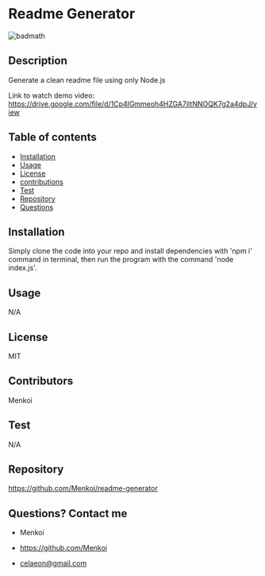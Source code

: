 
  
  # Readme Generator

![badmath](https://img.shields.io/badge/License-MIT-red)


  ## Description
  Generate a clean readme file using only Node.js
  
  Link to watch demo video:
  https://drive.google.com/file/d/1Cp4lGmmeoh4HZGA7iItNNOQK7g2a4dpJ/view

  ## Table of contents

  * [Installation](#installation)
  * [Usage](#usage)
  * [License](#license)
  * [contributions](#Contributors)
  * [Test](#Test)
  * [Repository](#Repository)
  * [Questions](#Questions)

  ## Installation
 Simply clone the code into your repo and install dependencies with 'npm i' command in terminal, then run the program with the command 'node index.js'.

  ## Usage
  N/A

  ## License
  MIT

  ## Contributors
  Menkoi

  ## Test
  N/A

  ## Repository
  https://github.com/Menkoi/readme-generator

  ## Questions? Contact me

  - Menkoi

  - https://github.com/Menkoi

  - celaeon@gmail.com

